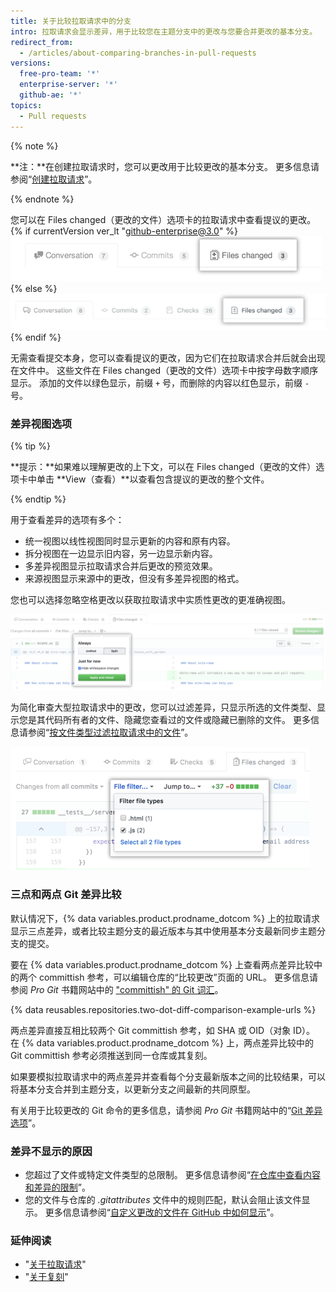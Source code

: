 ```yaml
---
title: 关于比较拉取请求中的分支
intro: 拉取请求会显示差异，用于比较您在主题分支中的更改与您要合并更改的基本分支。
redirect_from:
  - /articles/about-comparing-branches-in-pull-requests
versions:
  free-pro-team: '*'
  enterprise-server: '*'
  github-ae: '*'
topics:
  - Pull requests
---
```


{% note %}

**注：**在创建拉取请求时，您可以更改用于比较更改的基本分支。 更多信息请参阅“[创建拉取请求](/articles/creating-a-pull-request#changing-the-branch-range-and-destination-repository)”。

{% endnote %}

您可以在 Files changed（更改的文件）选项卡的拉取请求中查看提议的更改。
{% if currentVersion ver_lt "github-enterprise@3.0" %}
![拉取请求文件已更改选项卡](/assets/images/enterprise/2.22/pull-request-tabs-changed-files.png){% else %}
![Pull Request Files changed tab](/assets/images/help/pull_requests/pull-request-tabs-changed-files.png){% endif %}

无需查看提交本身，您可以查看提议的更改，因为它们在拉取请求合并后就会出现在文件中。 这些文件在 Files changed（更改的文件）选项卡中按字母数字顺序显示。 添加的文件以绿色显示，前缀 `+` 号，而删除的内容以红色显示，前缀 `-` 号。

### 差异视图选项

{% tip %}

**提示：**如果难以理解更改的上下文，可以在 Files changed（更改的文件）选项卡中单击 **View（查看）**以查看包含提议的更改的整个文件。

{% endtip %}

用于查看差异的选项有多个：
- 统一视图以线性视图同时显示更新的内容和原有内容。
- 拆分视图在一边显示旧内容，另一边显示新内容。
- 多差异视图显示拉取请求合并后更改的预览效果。
- 来源视图显示来源中的更改，但没有多差异视图的格式。

您也可以选择忽略空格更改以获取拉取请求中实质性更改的更准确视图。

![差异查看选项菜单](/assets/images/help/pull_requests/diff-settings-menu.png)

为简化审查大型拉取请求中的更改，您可以过滤差异，只显示所选的文件类型、显示您是其代码所有者的文件、隐藏您查看过的文件或隐藏已删除的文件。 更多信息请参阅“[按文件类型过滤拉取请求中的文件](/articles/filtering-files-in-a-pull-request)”。

  ![文件过滤器下拉菜单](/assets/images/help/pull_requests/file-filter-menu.png)

### 三点和两点 Git 差异比较

默认情况下，{% data variables.product.prodname_dotcom %} 上的拉取请求显示三点差异，或者比较主题分支的最近版本与其中使用基本分支最新同步主题分支的提交。

要在 {% data variables.product.prodname_dotcom %} 上查看两点差异比较中的两个 committish 参考，可以编辑仓库的“比较更改”页面的 URL。 更多信息请参阅 _Pro Git_ 书籍网站中的 ["committish" 的 Git 词汇](https://git-scm.com/docs/gitglossary#gitglossary-aiddefcommit-ishacommit-ishalsocommittish)。

{% data reusables.repositories.two-dot-diff-comparison-example-urls %}

两点差异直接互相比较两个 Git committish 参考，如 SHA 或 OID（对象 ID）。 在 {% data variables.product.prodname_dotcom %} 上，两点差异比较中的 Git committish 参考必须推送到同一仓库或其复刻。

如果要模拟拉取请求中的两点差异并查看每个分支最新版本之间的比较结果，可以将基本分支合并到主题分支，以更新分支之间最新的共同原型。

有关用于比较更改的 Git 命令的更多信息，请参阅 _Pro Git_ 书籍网站中的“[Git 差异选项](https://git-scm.com/docs/git-diff#git-diff-emgitdiffemltoptionsgtltcommitgtltcommitgt--ltpathgt82308203)”。

### 差异不显示的原因
- 您超过了文件或特定文件类型的总限制。 更多信息请参阅“[在仓库中查看内容和差异的限制](/articles/limits-for-viewing-content-and-diffs-in-a-repository/#diff-limits)”。
- 您的文件与仓库的 *.gitattributes* 文件中的规则匹配，默认会阻止该文件显示。 更多信息请参阅“[自定义更改的文件在 GitHub 中如何显示](/articles/customizing-how-changed-files-appear-on-github)”。

### 延伸阅读

- "[关于拉取请求](/articles/about-pull-requests)"
- "[关于复刻](/articles/about-forks)"
